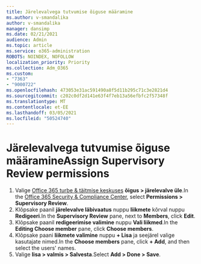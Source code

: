 ```yaml
---
title: Järelevalvega tutvumise õiguse määramine
ms.author: v-smandalika
author: v-smandalika
manager: dansimp
ms.date: 02/21/2021
audience: Admin
ms.topic: article
ms.service: o365-administration
ROBOTS: NOINDEX, NOFOLLOW
localization_priority: Priority
ms.collection: Adm_O365
ms.custom:
- "7363"
- "9000722"
ms.openlocfilehash: 473053e31ac591490a8f5d11b295c71c3e2821d4
ms.sourcegitcommit: c202c0df2d141e63f4f7eb13a56efbfc2f57348f
ms.translationtype: MT
ms.contentlocale: et-EE
ms.lasthandoff: 03/05/2021
ms.locfileid: "50524740"
---
```

# <a name="assign-supervisory-review-permissions"></a><span data-ttu-id="ada86-102">Järelevalvega tutvumise õiguse määramine</span><span class="sxs-lookup"><span data-stu-id="ada86-102">Assign Supervisory Review permissions</span></span>

1. <span data-ttu-id="ada86-103">Valige [Office 365 turbe & täitmise keskuses](https://sip.protection.office.com/homepage) **õigus > järelevalve üle**.</span><span class="sxs-lookup"><span data-stu-id="ada86-103">In the [Office 365 Security & Compliance Center](https://sip.protection.office.com/homepage), select **Permissions > Supervisory Review**.</span></span>
2. <span data-ttu-id="ada86-104">Klõpsake paanil **järelevalve läbivaatus** nuppu **liikmete** kõrval nuppu **Redigeeri**.</span><span class="sxs-lookup"><span data-stu-id="ada86-104">In the **Supervisory Review** pane, next to **Members**, click **Edit**.</span></span>
3. <span data-ttu-id="ada86-105">Klõpsake paanil **redigeerimise valimine** nuppu **Vali liikmed**.</span><span class="sxs-lookup"><span data-stu-id="ada86-105">In the **Editing Choose member** pane, click **Choose members**.</span></span>
4. <span data-ttu-id="ada86-106">Klõpsake paani **liikmete valimine** nuppu **+ Lisa** ja seejärel valige kasutajate nimed.</span><span class="sxs-lookup"><span data-stu-id="ada86-106">In the **Choose members** pane, click **+ Add**, and then select the users' names.</span></span>
5. <span data-ttu-id="ada86-107">Valige **lisa > valmis > Salvesta**.</span><span class="sxs-lookup"><span data-stu-id="ada86-107">Select **Add > Done > Save**.</span></span>